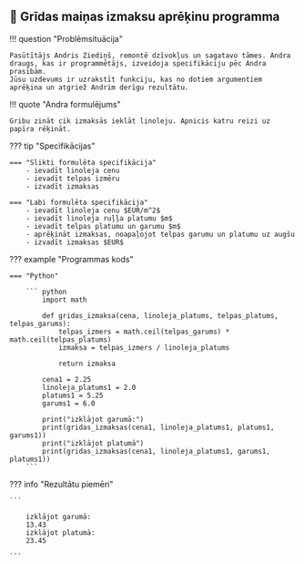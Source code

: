 ## :small_orange_diamond: Grīdas maiņas izmaksu aprēķinu programma

!!! question "Problēmsituācija"

    Pasūtītājs Andris Ziediņš, remontē dzīvokļus un sagatavo tāmes. Andra draugs, kas ir programmētājs, izveidoja specifikāciju pēc Andra prasībām.
    Jūsu uzdevums ir uzrakstīt funkciju, kas no dotiem argumentiem aprēķina un atgriež Andrim derīgu rezultātu.

!!! quote "Andra formulējums"

    Gribu zināt cik izmaksās ieklāt linoleju. Apnicis katru reizi uz papīra rēķināt.

??? tip "Specifikācijas"

    === "Slikti formulēta specifikācija"
        - ievadīt linoleja cenu
        - ievadīt telpas izmēru
        - izvadīt izmaksas
    
    === "Labi formulēta specifikācija"
        - ievadīt linoleja cenu $EUR/m^2$
        - ievadīt linoleja ruļļa platumu $m$
        - ievadīt telpas platumu un garumu $m$
        - aprēķināt izmaksas, noapaļojot telpas garumu un platumu uz augšu
        - izvadīt izmaksas $EUR$

??? example "Programmas kods"

    === "Python"

        ``` python
            import math

            def gridas_izmaksa(cena, linoleja_platums, telpas_platums, telpas_garums):
                telpas_izmers = math.ceil(telpas_garums) * math.ceil(telpas_platums)
                izmaksa = telpas_izmers / linoleja_platums

                return izmaksa

            cena1 = 2.25
            linoleja_platums1 = 2.0
            platums1 = 5.25
            garums1 = 6.0

            print("izklājot garumā:")
            print(gridas_izmaksas(cena1, linoleja_platums1, platums1, garums1))
            print("izklājot platumā")
            print(gridas_izmaksas(cena1, linoleja_platums1, garums1, platums1))
        ```

??? info "Rezultātu piemēri"

    ```

        izklājot garumā:
        13.43
        izklājot platumā:
        23.45

    ```
